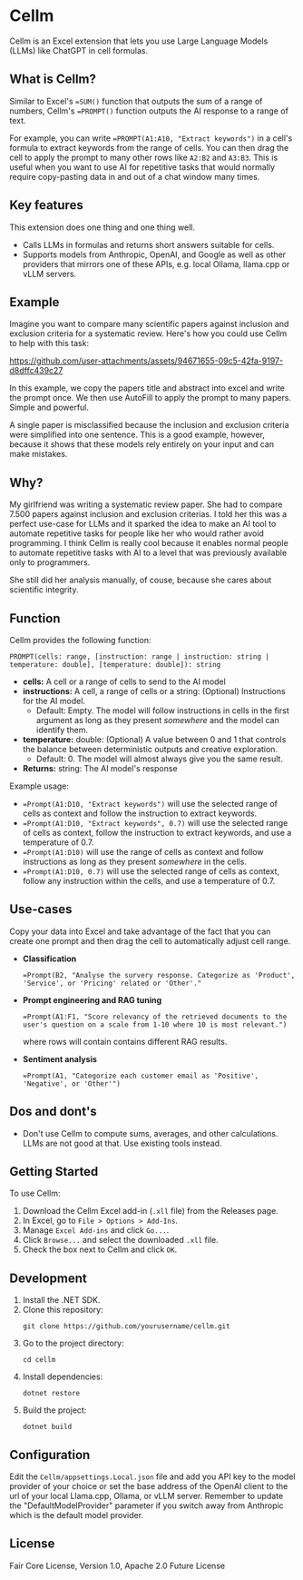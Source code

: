 # Cellm
Cellm is an Excel extension that lets you use Large Language Models (LLMs) like ChatGPT in cell formulas.

## What is Cellm?
Similar to Excel's `=SUM()` function that outputs the sum of a range of numbers, Cellm's `=PROMPT()` function outputs the AI response to a range of text. 

For example, you can write `=PROMPT(A1:A10, "Extract keywords")` in a cell's formula to extract keywords from the range of cells. You can then drag the cell to apply the prompt to many other rows like `A2:B2` and `A3:B3`. This is useful when you want to use AI for repetitive tasks that would normally require copy-pasting data in and out of a chat window many times.

## Key features
This extension does one thing and one thing well.

- Calls LLMs in formulas and returns short answers suitable for cells.
- Supports models from Anthropic, OpenAI, and Google as well as other providers that mirrors one of these APIs, e.g. local Ollama, llama.cpp or vLLM servers.

## Example
Imagine you want to compare many scientific papers against inclusion and exclusion criteria for a systematic review. Here's how you could use Cellm to help with this task:

https://github.com/user-attachments/assets/94671655-09c5-42fa-9197-d8dffc439c27

In this example, we copy the papers title and abstract into excel and write the prompt once. We then use AutoFill to apply the prompt to many papers. Simple and powerful.

A single paper is misclassified because the inclusion and exclusion criteria were simplified into one sentence. This is a good example, however, because it shows that these models rely entirely on your input and can make mistakes.

## Why?
My girlfriend was writing a systematic review paper. She had to compare 7.500 papers against inclusion and exclusion criterias. I told her this was a perfect use-case for LLMs and it sparked the idea to make an AI tool to automate repetitive tasks for people like her who would rather avoid programming. I think Cellm is really cool because it enables normal people to automate repetitive tasks with AI to a level that was previously available only to programmers. 

She still did her analysis manually, of couse, because she cares about scientific integrity.

## Function
Cellm provides the following function:

```excel
PROMPT(cells: range, [instruction: range | instruction: string | temperature: double], [temperature: double]): string
```

- **cells:** A cell or a range of cells to send to the AI model
- **instructions:** A cell, a range of cells or a string: (Optional) Instructions for the AI model.
  - Default: Empty. The model will follow instructions in cells in the first argument as long as they present _somewhere_ and the model can identify them.
- **temperature:** double: (Optional) A value between 0 and 1 that controls the balance between deterministic outputs and creative exploration.
  - Default: 0. The model will almost always give you the same result.
- **Returns:** string: The AI model's response

Example usage:
- `=Prompt(A1:D10, "Extract keywords")` will use the selected range of cells as context and follow the instruction to extract keywords.
- `=Prompt(A1:D10, "Extract keywords", 0.7)` will use the selected range of cells as context, follow the instruction to extract keywords, and use a temperature of 0.7.
- `=Prompt(A1:D10)` will use the range of cells as context and follow instructions as long as they present _somewhere_ in the cells.
- `=Prompt(A1:D10, 0.7)` will use the selected range of cells as context, follow any instruction within the cells, and use a temperature of 0.7.

## Use-cases
Copy your data into Excel and take advantage of the fact that you can create one prompt and then drag the cell to automatically adjust cell range.

- **Classification**
    ```excel
    =Prompt(B2, "Analyse the survery response. Categorize as 'Product', 'Service', or 'Pricing' related or 'Other'."
    ```

- **Prompt engineering and RAG tuning**
    ```excel
    =Prompt(A1:F1, "Score relevancy of the retrieved documents to the user's question on a scale from 1-10 where 10 is most relevant.")
    ```
    where rows will contain contains different RAG results.

- **Sentiment analysis**
    ```excel
    =Prompt(A1, "Categorize each customer email as 'Positive', 'Negative', or 'Other'")
    ```

## Dos and dont's 
- Don't use Cellm to compute sums, averages, and other calculations. LLMs are not good at that. Use existing tools instead.

## Getting Started

To use Cellm:

1. Download the Cellm Excel add-in (`.xll` file) from the Releases page.
2. In Excel, go to `File > Options > Add-Ins`.
3. Manage `Excel Add-ins` and click `Go...`.
4. Click `Browse...` and select the downloaded `.xll` file.
5. Check the box next to Cellm and click `OK`.

## Development

1. Install the .NET SDK.
2. Clone this repository:
   ```
   git clone https://github.com/yourusername/cellm.git
   ```
3. Go to the project directory:
   ```
   cd cellm
   ```
4. Install dependencies:
   ```
   dotnet restore
   ```
5. Build the project:
   ```
   dotnet build
   ```

## Configuration

Edit the `Cellm/appsettings.Local.json` file and add you API key to the model provider of your choice or set the base address of the OpenAI client to the url of your local Llama.cpp, Ollama, or vLLM server. Remember to update the "DefaultModelProvider" parameter if you switch away from Anthropic which is the default model provider.

## License

Fair Core License, Version 1.0, Apache 2.0 Future License
